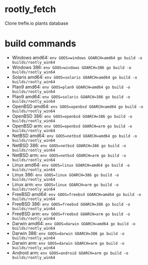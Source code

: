 # rootly_fetch

Clone trefle.io plants database

# build commands
* Windows amd64: ```env GOOS=windows GOARCH=amd64 go build -o builds/rootly_win64``` 
* Windows 386: ```env GOOS=windows GOARCH=386 go build -o builds/rootly_win64``` 
* Solaris amd64: ```env GOOS=solaris GOARCH=amd64 go build -o builds/rootly_win64``` 
* Plan9 amd64: ```env GOOS=plan9 GOARCH=amd64 go build -o builds/rootly_win64``` 
* Plan9 amd64: ```env GOOS=solaris GOARCH=386 go build -o builds/rootly_win64``` 
* OpenBSD amd64: ```env GOOS=openbsd GOARCH=amd64 go build -o builds/rootly_win64``` 
* OpenBSD 386: ```env GOOS=openbsd GOARCH=386 go build -o builds/rootly_win64``` 
* OpenBSD arm: ```env GOOS=openbsd GOARCH=arm go build -o builds/rootly_win64``` 
* NetBSD amd64: ```env GOOS=netbsd GOARCH=amd64 go build -o builds/rootly_win64``` 
* NetBSD 386: ```env GOOS=netbsd GOARCH=386 go build -o builds/rootly_win64``` 
* NetBSD arm: ```env GOOS=netbsd GOARCH=arm go build -o builds/rootly_win64``` 
* Linux amd64: ```env GOOS=linux GOARCH=amd64 go build -o builds/rootly_win64``` 
* Linux 386: ```env GOOS=linux GOARCH=386 go build -o builds/rootly_win64``` 
* Linux arm: ```env GOOS=linux GOARCH=arm go build -o builds/rootly_win64``` 
* FreeBSD amd64: ```env GOOS=freebsd GOARCH=amd64 go build -o builds/rootly_win64``` 
* FreeBSD 386: ```env GOOS=freebsd GOARCH=386 go build -o builds/rootly_win64``` 
* FreeBSD arm: ```env GOOS=freebsd GOARCH=arm go build -o builds/rootly_win64``` 
* Darwin amd64: ```env GOOS=darwin GOARCH=amd64 go build -o builds/rootly_win64``` 
* Darwin 386: ```env GOOS=darwin GOARCH=386 go build -o builds/rootly_win64``` 
* Darwin arm: ```env GOOS=darwin GOARCH=arm go build -o builds/rootly_win64``` 
* Android arm: ```env GOOS=android GOARCH=arm go build -o builds/rootly_win64``` 